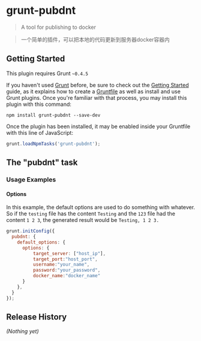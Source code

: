 # grunt-pubdnt

> A tool for publishing to docker

> 一个简单的插件，可以把本地的代码更新到服务器docker容器内

## Getting Started
This plugin requires Grunt `~0.4.5`

If you haven't used [Grunt](http://gruntjs.com/) before, be sure to check out the [Getting Started](http://gruntjs.com/getting-started) guide, as it explains how to create a [Gruntfile](http://gruntjs.com/sample-gruntfile) as well as install and use Grunt plugins. Once you're familiar with that process, you may install this plugin with this command:

```shell
npm install grunt-pubdnt --save-dev
```

Once the plugin has been installed, it may be enabled inside your Gruntfile with this line of JavaScript:

```js
grunt.loadNpmTasks('grunt-pubdnt');
```

## The "pubdnt" task

### Usage Examples

#### Options
In this example, the default options are used to do something with whatever. So if the `testing` file has the content `Testing` and the `123` file had the content `1 2 3`, the generated result would be `Testing, 1 2 3.`

```js
grunt.initConfig({
  pubdnt: {
    default_options: {
      options: {
          target_server: ["host_ip"],
          target_port:"host_port",
          username:"your_name",
          password:"your_password",
          docker_name:"docker_name"
      }
    },
  }
});
```

## Release History
_(Nothing yet)_
